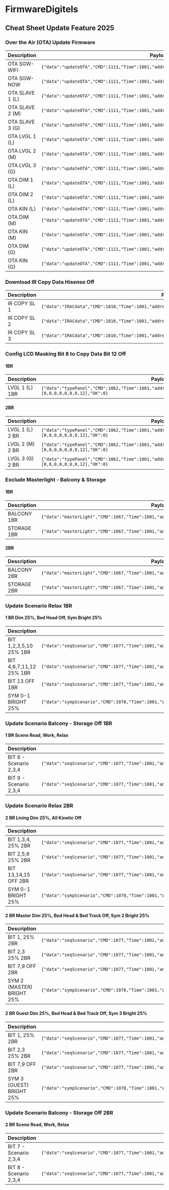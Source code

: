 # FirmwareDigitels

## Cheat Sheet Update Feature 2025

### Over the Air (OTA) Update Firmware

| Description     | Payload                                                                                           |
|-----------------|---------------------------------------------------------------------------------------------------|
| OTA SGW-WIFI    | `{"data":"updateOTA","CMD":1111,"Time":1001,"address":1,"slave":0,"OTA":1,"action":1,"OK":0}`     |
| OTA SGW-NOW     | `{"data":"updateOTA","CMD":1111,"Time":1001,"address":1,"slave":0,"OTA":2,"action":1,"OK":0}`     |
| OTA SLAVE 1 (L) | `{"data":"updateOTA","CMD":1111,"Time":1001,"address":1,"slave":0,"OTA":9,"action":1,"OK":0}`     |
| OTA SLAVE 2 (M) | `{"data":"updateOTA","CMD":1111,"Time":1001,"address":1,"slave":0,"OTA":10,"action":1,"OK":0}`    |
| OTA SLAVE 3 (G) | `{"data":"updateOTA","CMD":1111,"Time":1001,"address":1,"slave":0,"OTA":11,"action":1,"OK":0}`    |
| OTA LVGL 1 (L)  | `{"data":"updateOTA","CMD":1111,"Time":1001,"address":1,"slave":0,"OTA":14,"action":1,"OK":0}`    |
| OTA LVGL 2 (M)  | `{"data":"updateOTA","CMD":1111,"Time":1001,"address":1,"slave":0,"OTA":15,"action":1,"OK":0}`    |
| OTA LVGL 3 (G)  | `{"data":"updateOTA","CMD":1111,"Time":1001,"address":1,"slave":0,"OTA":16,"action":1,"OK":0}`    |
| OTA DIM 1 (L)   | `{"data":"updateOTA","CMD":1111,"Time":1001,"address":1,"slave":0,"OTA":3,"action":1,"OK":0}`     |
| OTA DIM 2 (L)   | `{"data":"updateOTA","CMD":1111,"Time":1001,"address":1,"slave":0,"OTA":4,"action":1,"OK":0}`     |
| OTA KIN (L)     | `{"data":"updateOTA","CMD":1111,"Time":1001,"address":1,"slave":0,"OTA":5,"action":1,"OK":0}`     |
| OTA DIM (M)     | `{"data":"updateOTA","CMD":1111,"Time":1001,"address":1,"slave":2,"OTA":3,"action":1,"OK":0}`     |
| OTA KIN (M)     | `{"data":"updateOTA","CMD":1111,"Time":1001,"address":1,"slave":2,"OTA":4,"action":1,"OK":0}`     |
| OTA DIM (G)     | `{"data":"updateOTA","CMD":1111,"Time":1001,"address":1,"slave":3,"OTA":3,"action":1,"OK":0}`     |
| OTA KIN (G)     | `{"data":"updateOTA","CMD":1111,"Time":1001,"address":1,"slave":3,"OTA":4,"action":1,"OK":0}`     |

### Download IR Copy Data Hisense Off

| Description  | Payload                                                                                           |
|--------------|---------------------------------------------------------------------------------------------------|
| IR COPY SL 1 | `{"data":"IRACdata","CMD":1010,"Time":1001,"address":1,"AC":2,"brand":"Hisense","slot":"Copy4","OK":0}` |
| IR COPY SL 2 | `{"data":"IRACdata","CMD":1010,"Time":1001,"address":1,"AC":3,"brand":"Hisense","slot":"Copy4","OK":0}` |
| IR COPY SL 3 | `{"data":"IRACdata","CMD":1010,"Time":1001,"address":1,"AC":4,"brand":"Hisense","slot":"Copy4","OK":0}` |

### Config LCD Masking Bit 8 to Copy Data Bit 12 Off

#### 1BR

| Description       | Payload                                                                                           |
|-------------------|---------------------------------------------------------------------------------------------------|
| LVGL 1 (L) 1BR    | `{"data":"typePanel","CMD":1062,"Time":1001,"address":1,"slave":0,"LCD":1,"panel":1,"mask_AC":[0,0,0,0,0,0,0,12],"OK":0}` |

#### 2BR

| Description       | Payload                                                                                           |
|-------------------|---------------------------------------------------------------------------------------------------|
| LVGL 1 (L) 2 BR   | `{"data":"typePanel","CMD":1062,"Time":1001,"address":1,"slave":0,"LCD":1,"panel":2,"mask_AC":[0,0,0,0,0,0,0,12],"OK":0}` |
| LVGL 2 (M) 2 BR   | `{"data":"typePanel","CMD":1062,"Time":1001,"address":1,"slave":0,"LCD":2,"panel":3,"mask_AC":[0,0,0,0,0,0,0,12],"OK":0}` |
| LVGL 3 (G) 2 BR   | `{"data":"typePanel","CMD":1062,"Time":1001,"address":1,"slave":0,"LCD":3,"panel":3,"mask_AC":[0,0,0,0,0,0,0,12],"OK":0}` |

### Exclude Masterlight - Balcony & Storage

#### 1BR

| Description    | Payload                                                                                           |
|----------------|---------------------------------------------------------------------------------------------------|
| BALCONY 1BR    | `{"data":"masterLight","CMD":1067,"Time":1001,"address":1,"slave":0,"bit":8,"status":0,"OK":0}`   |
| STORAGE 1BR    | `{"data":"masterLight","CMD":1067,"Time":1001,"address":1,"slave":0,"bit":9,"status":0,"OK":0}`   |

#### 2BR

| Description    | Payload                                                                                           |
|----------------|---------------------------------------------------------------------------------------------------|
| BALCONY 2BR    | `{"data":"masterLight","CMD":1067,"Time":1001,"address":1,"slave":0,"bit":7,"status":0,"OK":0}`   |
| STORAGE 2BR    | `{"data":"masterLight","CMD":1067,"Time":1001,"address":1,"slave":0,"bit":8,"status":0,"OK":0}`   |

### Update Scenario Relax 1BR

#### 1 BR Dim 25%, Bed Head Off, Sym Bright 25%

| Description             | Payload                                                                                           |
|-------------------------|---------------------------------------------------------------------------------------------------|
| BIT 1,2,3,5,10 25% 1BR  | `{"data":"seqScenario","CMD":1077,"Time":1001,"address":1,"slave":0,"scenario":4,"type":1,"bit":1,"status":20,"OK":0}` |
| BIT 4,6,7,11,12 25% 1BR | `{"data":"seqScenario","CMD":1077,"Time":1001,"address":1,"slave":0,"scenario":4,"type":1,"bit":4,"status":64,"OK":0}` |
| BIT 13 OFF 1BR          | `{"data":"seqScenario","CMD":1077,"Time":1001,"address":1,"slave":0,"scenario":4,"type":2,"bit":13,"status":0,"OK":0}` |
| SYM 0-1 BRIGHT 25%      | `{"data":"sympScenario","CMD":1078,"Time":1001,"address":1,"slave":0,"scenario":4,"symphony":0,"R":255,"G":89,"B":11,"speed":35,"bright":64,"mode":1,"LedPoint":40,"OK":0}` |

### Update Scenario Balcony - Storage Off 1BR

#### 1 BR Scene Read, Work, Relax

| Description             | Payload                                                                                           |
|-------------------------|---------------------------------------------------------------------------------------------------|
| BIT 8 - Scenario 2,3,4  | `{"data":"seqScenario","CMD":1077,"Time":1001,"address":1,"slave":0,"scenario":2,"type":1,"bit":8,"status":0,"OK":0}` |
| BIT 9 - Scenario 2,3,4  | `{"data":"seqScenario","CMD":1077,"Time":1001,"address":1,"slave":0,"scenario":2,"type":1,"bit":9,"status":0,"OK":0}` |

### Update Scenario Relax 2BR

#### 2 BR Living Dim 25%, All Kinetic Off

| Description             | Payload                                                                                           |
|-------------------------|---------------------------------------------------------------------------------------------------|
| BIT 1,3,4, 25% 2BR      | `{"data":"seqScenario","CMD":1077,"Time":1001,"address":1,"slave":0,"scenario":4,"type":1,"bit":1,"status":20,"OK":0}` |
| BIT 2,5,6 25% 2BR       | `{"data":"seqScenario","CMD":1077,"Time":1001,"address":1,"slave":0,"scenario":4,"type":1,"bit":2,"status":64,"OK":0}` |
| BIT 13,14,15 OFF 2BR    | `{"data":"seqScenario","CMD":1077,"Time":1001,"address":1,"slave":0,"scenario":4,"type":2,"bit":13,"status":0,"OK":0}` |
| SYM 0-1 BRIGHT 25%      | `{"data":"sympScenario","CMD":1078,"Time":1001,"address":1,"slave":0,"scenario":4,"symphony":0,"R":255,"G":89,"B":11,"speed":35,"bright":64,"mode":1,"LedPoint":40,"OK":0}` |

#### 2 BR Master Dim 25%, Bed Head & Bed Track Off, Sym 2 Bright 25%

| Description             | Payload                                                                                           |
|-------------------------|---------------------------------------------------------------------------------------------------|
| BIT 1, 25% 2BR          | `{"data":"seqScenario","CMD":1077,"Time":1001,"address":1,"slave":2,"scenario":4,"type":1,"bit":1,"status":20,"OK":0}` |
| BIT 2,3 25% 2BR         | `{"data":"seqScenario","CMD":1077,"Time":1001,"address":1,"slave":2,"scenario":4,"type":1,"bit":2,"status":64,"OK":0}` |
| BIT 7,9 OFF 2BR         | `{"data":"seqScenario","CMD":1077,"Time":1001,"address":1,"slave":2,"scenario":4,"type":2,"bit":13,"status":0,"OK":0}` |
| SYM 2 (MASTER) BRIGHT 25% | `{"data":"sympScenario","CMD":1078,"Time":1001,"address":1,"slave":0,"scenario":4,"symphony":2,"R":255,"G":89,"B":11,"speed":35,"bright":64,"mode":1,"LedPoint":40,"OK":0}` |

#### 2 BR Guest Dim 25%, Bed Head & Bed Track Off, Sym 3 Bright 25%

| Description             | Payload                                                                                           |
|-------------------------|---------------------------------------------------------------------------------------------------|
| BIT 1, 25% 2BR          | `{"data":"seqScenario","CMD":1077,"Time":1001,"address":1,"slave":3,"scenario":4,"type":1,"bit":1,"status":20,"OK":0}` |
| BIT 2,3 25% 2BR         | `{"data":"seqScenario","CMD":1077,"Time":1001,"address":1,"slave":3,"scenario":4,"type":1,"bit":2,"status":64,"OK":0}` |
| BIT 7,9 OFF 2BR         | `{"data":"seqScenario","CMD":1077,"Time":1001,"address":1,"slave":3,"scenario":4,"type":2,"bit":13,"status":0,"OK":0}` |
| SYM 3 (GUEST) BRIGHT 25% | `{"data":"sympScenario","CMD":1078,"Time":1001,"address":1,"slave":0,"scenario":4,"symphony":3,"R":255,"G":89,"B":11,"speed":35,"bright":64,"mode":1,"LedPoint":40,"OK":0}` |

### Update Scenario Balcony - Storage Off 2BR

#### 2 BR Scene Read, Work, Relax

| Description             | Payload                                                                                           |
|-------------------------|---------------------------------------------------------------------------------------------------|
| BIT 7 - Scenario 2,3,4  | `{"data":"seqScenario","CMD":1077,"Time":1001,"address":1,"slave":0,"scenario":2,"type":1,"bit":7,"status":0,"OK":0}` |
| BIT 8 - Scenario 2,3,4  | `{"data":"seqScenario","CMD":1077,"Time":1001,"address":1,"slave":0,"scenario":2,"type":1,"bit":8,"status":0,"OK":0}` |